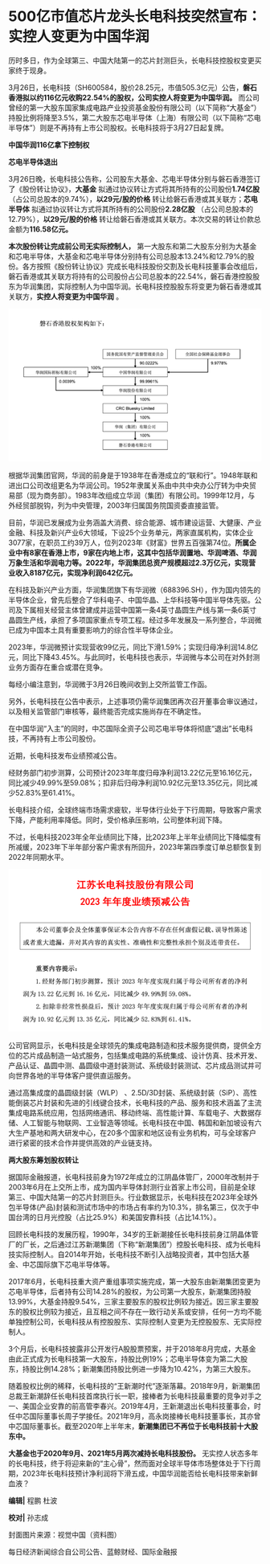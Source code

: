 # 500亿市值芯片龙头长电科技突然宣布：实控人变更为中国华润

历时多日，作为全球第三、中国大陆第一的芯片封测巨头，长电科技控股权变更买家终于现身。

3月26日，长电科技（SH600584，股价28.25元，市值505.3亿元）公告，**磐石香港拟以约116亿元收购22.54%的股权，公司实控人将变更为中国华润。**
而公司曾经的第一大股东国家集成电路产业投资基金股份有限公司（以下简称“大基金”）持股比例将降至3.5%，第二大股东芯电半导体（上海）有限公司（以下简称“芯电半导体”）则是不再持有上市公司股权。长电科技将于3月27日起复牌。

**中国华润116亿拿下控制权**

**芯电半导体退出**

3月26日晚，长电科技公告称，公司股东大基金、芯电半导体分别与磐石香港签订了《股份转让协议》，**大基金**
拟通过协议转让方式将其所持有的公司股份**1.74亿股** （占公司总股本的9.74%），**以29元/股的价格**
转让给磐石香港或其关联方；**芯电半导体** 拟通过协议转让方式将其所持有的公司股份**2.28亿股**
（占公司总股本的12.79%），**以29元/股的价格** 转让给磐石香港或其关联方。本次交易的转让价款总金额为**116.58亿元。**

**本次股份转让完成前公司无实际控制人，**
第一大股东和第二大股东分别为大基金和芯电半导体，大基金和芯电半导体分别持有公司总股本13.24%和12.79%的股份。各方按照《股份转让协议》完成长电科技股份交割及长电科技董事会改组后，磐石香港或其关联方将持有的公司股份占公司总股本的22.54%，磐石香港控股股东为华润集团，实际控制人为中国华润。长电科技控股股东将变更为磐石香港或其关联方，**实控人将变更为中国华润**
。

![06bb8f512465e3e9ba70220231462570.jpg](https://raw.githubusercontent.com/qqhsx/qqnews_image/main/2024/03/27/500亿市值芯片龙头长电科技突然宣布：实控人变更为中国华润/06bb8f512465e3e9ba70220231462570.jpg)

根据华润集团官网，华润的前身是于1938年在香港成立的“联和行”。1948年联和进出口公司改组更名为华润公司。1952年隶属关系由中共中央办公厅转为中央贸易部（现为商务部）。1983年改组成立华润（集团）有限公司。1999年12月，与外经贸部脱钩，列为中央管理，2003年归属国务院国资委直接监管。

目前，华润已发展成为业务涵盖大消费、综合能源、城市建设运营、大健康、产业金融、科技及新兴产业6大领域，下设25个业务单元，两家直属机构，实体企业3077家，在职员工约39万人，位列2023年《财富》世界五百强第74位。**所属企业中有8家在香港上市，9家在内地上市，这其中包括华润置地、华润啤酒、华润万象生活和华润电力等。2022年，华润集团总资产规模超过2.3万亿元，实现营业收入8187亿元，实现净利润642亿元。**

在科技及新兴产业方面，华润集团旗下有华润微（688396.SH），作为国内领先的半导体企业，曾先后整合了华科电子、中国华晶、上华科技等中国半导体先驱。公司及下属相关经营主体曾建成并运营中国第一条4英寸晶圆生产线与第一条6英寸晶圆生产线，承担了多项国家重点专项工程。经过多年发展及一系列整合，华润微已成为中国本土具有重要影响力的综合性半导体企业。

2023年，华润微预计实现营收99亿元，同比下滑1.59%；实现归母净利润14.8亿元，同比下降43.45%。与此同时，长电科技也表示，华润微与本公司在对外封测业务方面存在重合或潜在竞争。

每经小编注意到，华润微于3月26日晚间收到上交所监管工作函。

另外，长电科技在公告中表示，上述事项仍需华润集团再次召开董事会审议通过，以及相关监管部门审核等，最终能否完成实施尚存在不确定性。

在中国华润“入主”的同时，中芯国际全资子公司芯电半导体将彻底“退出”长电科技，不再持有上市公司股份。

近期，长电科技发布业绩预减公告。

经财务部门初步测算，公司预计2023年年度归母净利润13.22亿元至16.16亿元，同比减少49.99%至59.08%；扣非后归母净利润10.92亿元至13.35亿元，同比减少52.83%至61.41%。

长电科技介绍，全球终端市场需求疲软，半导体行业处于下行周期，导致客户需求下降，产能利用率降低。同时，受价格承压影响，公司整体利润下降。

不过，长电科技2023年全年业绩同比下降，比2023年上半年业绩同比下降幅度有所减缓，2023年下半年部分客户需求有所回升，2023年第四季度订单总额恢复到2022年同期水平。

![850c21a2730d51a68ec0a4275eed6794.jpg](https://raw.githubusercontent.com/qqhsx/qqnews_image/main/2024/03/27/500亿市值芯片龙头长电科技突然宣布：实控人变更为中国华润/850c21a2730d51a68ec0a4275eed6794.jpg)

公司官网显示，长电科技是全球领先的集成电路制造和技术服务提供商，提供全方位的芯片成品制造一站式服务，包括集成电路的系统集成、设计仿真、技术开发、产品认证、晶圆中测、晶圆级中道封装测试、系统级封装测试、芯片成品测试并可向世界各地的半导体客户提供直运服务。

通过高集成度的晶圆级封装（WLP）
、2.5D/3D封装、系统级封装（SiP）、高性能倒装芯片封装和先进的引线键合技术，长电科技的产品、服务和技术涵盖了主流集成电路系统应用，包括网络通讯、移动终端、高性能计算、车载电子、大数据存储、人工智能与物联网、工业智造等领域。长电科技在中国、韩国和新加坡设有六大生产基地和两大研发中心，在20多个国家和地区设有业务机构，可与全球客户进行紧密的技术合作并提供高效的产业链支持。

**两大股东筹划股权转让**

据国际金融报道，长电科技前身为1972年成立的江阴晶体管厂，2000年改制并于2003年6月在上交所上市，成为国内半导体封测行业首家上市公司，目前是全球第三、中国大陆第一的芯片封测巨头。行业数据显示，长电科技在2023年全球外包半导体(产品)封装和测试市场中的市场占有率约为10.3%，排名第三，仅次于中国台湾的日月光控股（占比25.9%）和美国安靠科技（占比14.1%）。

回顾长电科技的发展历程，1990年，34岁的王新潮接任长电科技前身江阴晶体管厂的厂长，之后通过江苏新潮集团（下称“新潮集团”）控股长电科技、成为长电科技实际控制人。自2014年开始，长电科技不断引入战略投资者，其中包括大基金、中芯国际旗下芯电半导体等。

2017年6月，长电科技重大资产重组事项实施完成，第一大股东由新潮集团变更为芯电半导体，后者持有公司14.28%的股权，为公司第一大股东，新潮集团持股13.99%，大基金持股9.54%，三家主要股东的股权比例较为接近。因三家主要股东的股权比例较为接近，且互相之间不存在一致行动关系或安排，任何一方均不能单独控制公司，长电科技从有控股股东、实际控制人变更为无控股股东、无实际控制人。

3个月后，长电科技披露非公开发行A股股票预案，并于2018年8月完成，大基金由此正式成为长电科技第一大股东，持股比例19%；芯电半导体变为第二大股东，持股比例14.28%；新潮集团持股比例进一步降为10.42%，为第三大股东。

随着股权比例的稀释，长电科技的“王新潮时代”逐渐落幕。2018年9月，新潮集团总裁王新潮辞任长电科技首席执行长一职，接棒者为长电科技最重要的竞争对手之一、美国企业安靠的前高管李春兴。2019年4月，王新潮退出长电科技董事会，时任中芯国际董事长周子学接任。2021年9月，高永岗接棒长电科技董事长，其亦曾中芯国际董事长。截至2020年上半年末，**新潮集团已不再位于长电科技前十大股东中。**

**大基金也于2020年9月、2021年5月两次减持长电科技股份。**
无实控人状态多年的长电科技，终于将迎来新的“主心骨”，然而面对全球半导体市场整体处于下行周期，2023年长电科技预计净利润将下滑五成，中国华润能否给长电科技带来新鲜血液？

**编辑|** 程鹏 杜波

**校对|** 孙志成

封面图片来源：视觉中国（资料图）

每日经济新闻综合自公司公告、蓝鲸财经、国际金融报

